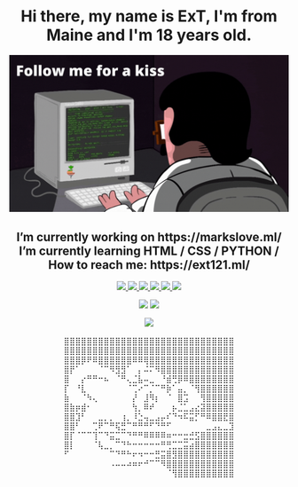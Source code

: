 <h1 align="center">
  Hi there, my name is ExT, I'm from Maine and I'm 18 years old.
</h1>

![](lol.gif)
<h2 align="center">
 I’m currently working on https://markslove.ml/ <br>
 I’m currently learning HTML / CSS / PYTHON / <br>
 How to reach me: https://ext121.ml/
</h2>

<div height='45' align="center">
<a href="https://github.com/ExTTT"> <img src="https://cdn.jsdelivr.net/npm/simple-icons@3.0.1/icons/github.svg" height='40'> </a>
<a href="https://www.instagram.com/extchasin/"> <img src="https://cdn.jsdelivr.net/npm/simple-icons@3.0.1/icons/instagram.svg" height='40'> </a>
<a href="https://twitter.com/extsus"> <img src="https://cdn.jsdelivr.net/npm/simple-icons@3.0.1/icons/twitter.svg" height='40'> </a>
<a href="https://www.youtube.com/channel/ext121"> <img src="https://cdn.jsdelivr.net/npm/simple-icons@3.0.1/icons/youtube.svg" height='40'> </a>
<a href="https://ext121.ml/"> <img src="https://cdn.jsdelivr.net/npm/simple-icons@3.0.1/icons/icloud.svg" height='40'> </a>
<a href="https://discord.gg/ZZEh3DCXTP"> <img src="https://cdn.jsdelivr.net/npm/simple-icons@3.0.1/icons/discord.svg" height='40'> </a>
</div>

<p align="center">  
<img height=150 src="https://github-readme-stats.vercel.app/api/top-langs/?username=ExTTT&layout=compact&theme=dark">
<img height=150 src="https://github-readme-stats.vercel.app/api?username=ExTTT&count_private=true&show_icons=true&theme=dark">
</p>

<p align="center">
<img height=21 src="https://komarev.com/ghpvc/?username=ExTTT">
</p>

<p align="center">
⣿⣿⣿⣿⣿⣿⣿⣿⣿⣿⣿⣿⣿⣿⣿⣿⣿⣿⣿⣿⣿⣿⣿⣿⣿⣿⣿⣿⣿⣿
⣿⣿⣿⣿⣿⣿⣿⣿⣿⣿⣿⣿⣿⣿⣿⣿⣿⣿⣿⣿⣿⣿⣿⣿⣿⣿⣿⣿⣿⣿
⣿⣿⣿⡿⠟⠿⣿⣿⣿⣿⣿⣿⠿⠿⢿⣿⣿⣿⣿⣿⣿⣿⣿⣿⣿⣿⣿⣿⣿⣿
⣿⡟⠁⠀⠀⠀⠈⠉⠻⣻⣻⠁⠀⡄⠬⠍⠻⣿⣿⣿⣿⣿⣿⣿⣿⣿⣿⣿⣿⣿
⣿⠀⠀⡔⠛⠛⠒⠦⠀⠈⠛⢄⣈⣧⠤⣀⠀⠘⣾⢛⡿⠿⣿⣿⣿⣿⣿⣿⣿⣿
⡏⠀⠘⣇⠀⠀⠀⠀⠀⠀⠀⠈⢉⠔⠉⡈⠉⠛⡷⠁⣤⡀⠈⢻⣿⣿⣿⣿⣿⣿
⣷⠀⠀⠈⠳⢄⠀⠀⠀⠀⠀⠀⡜⠀⣸⠻⡆⠀⠈⠀⣿⣩⠀⠀⢻⣿⣿⣿⣿⣿
⣿⣷⡶⣾⠂⠀⠀⠀⠀⠀⠀⠀⢳⡀⠿⠞⠀⠀⠀⡦⣈⣁⣠⣔⣽⣿⣿⣿⣿⣿
⣿⣿⣹⠃⠀⠀⣀⡀⡀⠀⢰⡀⠸⣑⢤⣀⣠⡤⠎⠙⠲⠯⣭⡋⠛⠿⣿⣿⣟⣿
⣿⣿⠃⠀⠀⢉⠟⠉⠛⢯⣛⠉⠛⠛⠛⠋⠙⠛⠋⠀⠀⠀⠀⠀⠀⣀⣠⣄⣀⣹
⣿⡏⠈⠉⠉⢹⠉⠙⣭⣉⠉⠙⠛⠛⠿⠿⠿⠿⠶⠒⠒⣒⣚⣫⣿⣿⣿⣿⣿⣿
⣿⡇⠀⠀⠀⠈⢧⣀⡀⠉⠙⠓⠒⠒⠒⠒⠒⠛⢛⣉⣉⣭⣴⣿⣿⣿⣿⣿⣿⣿
⠋⠀⠀⠀⠀⠀⠀⠀⠉⠙⠛⠓⠖⠲⠒⠒⣛⣭⣿⣻⣿⣿⣿⣿⣿⣿⣿⣿⣿⣿
⠀⠀⠀⠀⠀⠀⠀⠀⠠⠤⠤⠴⠶⠖⠚⠉⠉⠻⣿⣿⣿⣿⣿⣿⣿⣿⣿⣿⣿⣿
⠀⠀⠀⠀⠀⠀⠀⠀⠀⠀⠀⠀⠀⠀⠀⠀⠀⠀⠈⢻⣿⣿⣿⣿⣿⣿⣿⣿⣿⣿
</p>


